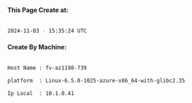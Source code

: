 
   
#### This Page Create at:

```bash

2024-11-03 - 15:35:24 UTC

```

#### Create By Machine:

```bash

Host Name : fv-az1198-739

platform  : Linux-6.5.0-1025-azure-x86_64-with-glibc2.35

Ip Local  : 10.1.0.41

```


